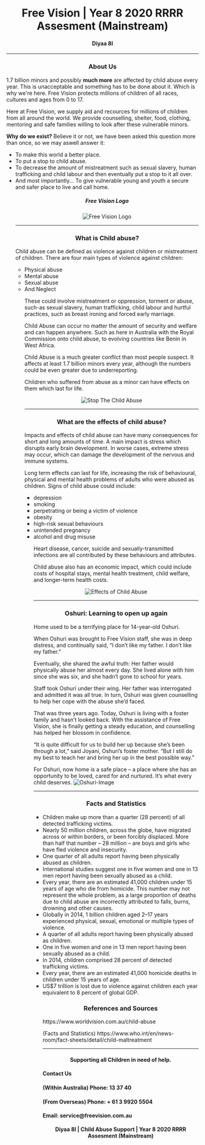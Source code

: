 <h1 align="center">
   Free Vision  | Year 8 2020 RRRR Assesment (Mainstream)
    <h4 align="center">Diyaa 8I</h4>
</h1>

<hr>

<h3 align="center">
About Us
</h3>

<p align="left">
1.7 billion minors and possibly <b>much more</b> are affected by child abuse every year. This is unacceptable and something has to be done about it. Which is why we're here. Free Vision protects millions of children of all races, cultures and ages from 0 to 17.


<p>Here at Free Vision, we supply aid and recources for millions of children from all around the world. We provide counselling, shelter, food, clothing, mentoring and safe families willing to look after these vulnerable minors.

<p><b>Why do we exist?</b>
Believe it or not, we have been asked this question more than once, so we may aswell answer it:

<ul>
<li> To make this world a better place.
<li> To put a stop to child abuse.
<li> To decrease the amount of mistreatment such as sexual slavery, human trafficking and child labour and then eventually put a stop to it all over.
<li> And most importantly... To give vulnerable young and youth a secure and safer place to live and call home.

<h5 align="center"><b>Free Vision Logo</b></h5>

<p align="center">
<img src="https://i.pinimg.com/564x/a2/d3/61/a2d361fdeb9a2ce800c4acbe84a437f0.jpg" alt="Free Vision Logo">
</p>

<hr>

<h3 align="center">
What is Child abuse?
</h3>

<p align="left">
Child abuse can be defined as violence against children or mistreatment of children. There are four main types of violence against children:

<ul>
<li>Physical abuse
<li>Mental abuse
<li>Sexual abuse
<li>And Neglect
<p>    

<p>
These could involve mistreatment or oppression, torment or abuse, such-as sexual slavery, human trafficking, child labour and hurtful practices, such as breast ironing and forced early marriage.</p>

<p>Child Abuse can occur no matter the amount of security and welfare and can happen anywhere. Such as here in Australia with the Royal Commission onto child abuse, to evolving countries like Benin in West Africa.</p>

<p>Child Abuse is a much greater conflict than most people suspect. It affects at least 1.7 billion minors every year, although the numbers could be even greater due to underreporting.</p>

<p>Children who suffered from abuse as a minor can have effects on them which last for life.</p>

<p align="center">
<img src="https://i.ytimg.com/vi/fY1UxaqJd6A/hqdefault.jpg" alt="Stop The Child Abuse">
</p>

<hr>

<h3 align="center">
What are the effects of child abuse?
</h3>

<p align="left">
Impacts and effects of child abuse can have many consequences for short and long amounts of time. A main impact is stress which disrupts early brain development. In worse cases, extreme stress may occur, which can damage the development of the nervous and immune systems.</p>

<p>Long term effects can last for life, increasing the risk of behavioural, physical and mental health problems of adults who were abused as children. Signs of child abuse could include:

<ul>
<li>depression
<li>smoking
<li>perpetrating or being a victim of violence
<li>obesity
<li>high-risk sexual behaviours
<li>unintended pregnancy
<li>alcohol and drug misuse
<p>    

<p>
Heart disease, cancer, suicide and sexually-transmitted infections are all contributed by these behaviours and attributes.</p>

<p>Child abuse also has an economic impact, which could include costs of hospital stays, mental health treatment, child welfare, and longer-term health costs.</p>

<p align="center">
<img src="https://keepkidssafe.org/wp-content/uploads/2015/06/effectsofchildabuse-750x600.jpg" alt="Effects of Child Abuse">
</p>

<hr>

<h3 align="center">
Oshuri: Learning to open up again
</h3>

<p>Home used to be a terrifying place for 14-year-old Oshuri.

<p>When Oshuri was brought to Free Vision staff, she was in deep distress, and continually said, “I don’t like my father. I don’t like my father.”

<p>Eventually, she shared the awful truth: Her father would physically abuse her almost every day. She lived alone with him since she was six, and she hadn’t gone to school for years.

<p>Staff took Oshuri under their wing. Her father was interrogated and admitted it was all true. In turn, Oshuri was given counselling to help her cope with the abuse she’d faced.

<p>That was three years ago. Today, Oshuri is living with a foster family and hasn’t looked back. With the assistance of Free Vision, she is finally getting a steady education, and counselling has helped her blossom in confidence.

<p>“It is quite difficult for us to build her up because she’s been through a lot,” said Joyani, Oshuri’s foster mother. “But I still do my best to teach her and bring her up in the best possible way.”

<p>For Oshuri, now home is a safe place – a place where she has an opportunity to be loved, cared for and nurtured. It’s what every child deserves.

<img src="https://storyhub.wvi.org/AssetLink/588n6lxk05041v6fbsxa55k6xhcy5i66.jpg" alt="Oshuri-Image">

<hr>

<h3 align="center">
Facts and Statistics
</h3>

<ul align="left">
<li>Children make up more than a quarter (28 percent) of all detected trafficking victims. 
<li>Nearly 50 million children, across the globe, have migrated across or within borders, or been forcibly displaced. More than half that number – 28 million – are boys and girls who have fled violence and insecurity. 
<li>One quarter of all adults report having been physically abused as children.
<li>International studies suggest one in five women and one in 13 men report having been sexually abused as a child.
<li>Every year, there are an estimated 41,000 children under 15 years of age who die from homicide. This number may not represent the whole problem, as a large proportion of deaths due to child abuse are incorrectly attributed to falls, burns, drowning and other causes.
<li>Globally in 2014, 1 billion children aged 2–17 years experienced physical, sexual, emotional or multiple types of violence.
<li>A quarter of all adults report having been physically abused as children.
<li>One in five women and one in 13 men report having been sexually abused as a child.
<li>In 2014, children comprised 28 percent of detected trafficking victims.
<li>Every year, there are an estimated 41,000 homicide deaths in children under 15 years of age.
<li>US$7 trillion is lost due to violence against children each year equivalent to 8 percent of global GDP.

<h3 align="center">
References and Sources
</h3>

<p>https://www.worldvision.com.au/child-abuse

<p>(Facts and Statistics) https://www.who.int/en/news-room/fact-sheets/detail/child-maltreatment 


<hr>

<h4 align="center">
Supporting all Children in need of help.
</h4>


<h4><b>Contact Us</b>
<h4><b>(Within Australia) </b>Phone: 13 37 40
<h4><b>(From Overseas) </b>Phone: + 61 3 9920 5504
<h4>Email: service@freevision.com.au
</h4>


 <p align="center">
 <b>Diyaa 8I | Child Abuse Support | Year 8 2020 RRRR Assesment (Mainstream)</b>